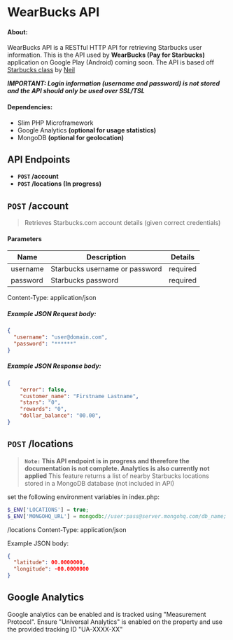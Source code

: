 WearBucks API
=============

#### About:
WearBucks API is a RESTful HTTP API for retrieving Starbucks user information. This is the API used by **WearBucks (Pay for Starbucks)** application on Google Play (Android) coming soon. The API is based off [Starbucks class](https://github.com/Neal/php-starbucks) by [Neil](https://github.com/Neal) 

_**IMPORTANT: Login information (username and password) is not stored and the API should only be used over SSL/TSL**_

#### Dependencies:
- Slim PHP Microframework
- Google Analytics **(optional for usage statistics)**
- MongoDB **(optional for geolocation)** 


## API Endpoints
- **<code>POST</code> /account**
- **<code>POST</code> /locations (In progress)**

## <code>POST</code> /account
> Retrieves Starbucks.com account details (given correct credentials) 

#### Parameters
| Name  | Description | Details |
| ------------- | ------------- | ------------- |
| username  | Starbucks username or password  | required |
| password  | Starbucks password  | required |

Content-Type: application/json

##### Example JSON Request body:
```json
{
  "username": "user@domain.com",
  "password": "******"
}
```
##### Example JSON Response body:
```json
{
    "error": false,
    "customer_name": "Firstname Lastname",
    "stars": "0",
    "rewards": "0",
    "dollar_balance": "00.00",
}
```

## <code>POST</code> /locations
>**<code>Note:</code> This API endpoint is in progress and therefore the documentation is not complete. Analytics is also currently not applied**
This feature  returns a list of nearby Starbucks locations stored in a MongoDB database (not included in API) 

set the following environment variables in index.php: 
```php
$_ENV['LOCATIONS'] = true;
$_ENV['MONGOHQ_URL'] = mongodb://user:pass@server.mongohq.com/db_name;
```

/locations
Content-Type: application/json

Example JSON body:
```json
{
  "latitude": 00.0000000,
  "longitude": -00.0000000
}
```

## Google Analytics 
Google analytics can be enabled and is tracked using "Measurement Protocol". Ensure "Universal Analytics" is enabled on the property and use the provided tracking ID "UA-XXXX-XX"

